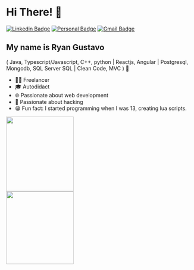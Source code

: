 
<h1>Hi There! 👋</h1>

[![Linkedin Badge](https://img.shields.io/badge/-LinkedIn-6633cc?style=flat-square&logo=Linkedin&logoColor=white&link=https://www.linkedin.com/in/fernanda-kipper-5958a61a9/)](https://www.linkedin.com/in/ryan-gustavo-609246329)
[![Personal Badge](https://img.shields.io/badge/-Website-6633cc?style=flat-square&logo=Me&logoColor=white&link=https://www.fernandakipper.com/)](https://ryangustavo.site/)
[![Gmail Badge](https://img.shields.io/badge/-contato@ryangustavo.site-6633cc?style=flat-square&logo=Gmail&logoColor=white&link=mailto:contato@ryangustavo.site)](mailto:contato@ryangustavo.site)


## My name is Ryan Gustavo
( Java, Typescript/Javascript, C++, python | Reactjs, Angular | Postgresql, Mongodb, SQL Server SQL | Clean Code, MVC ) 🚀
- 👩‍💻 Freelancer
- 🎓 Autodidact
- 🌐 Passionate about web development
- 💢 Passionate about hacking
- 😁 Fun fact: I started programming when I was 13, creating lua scripts.

<div align="left">
  
  <img width="60%" height="200px" src="https://github-readme-stats.vercel.app/api?username=ryangustav&show_icons=true&theme=dracula" />
  <img width="60%" height="195px" src="https://github-readme-stats.vercel.app/api/top-langs/?username=ryangustav&layout=compact&show_icons=true&theme=dracula" />
  
 </div>


